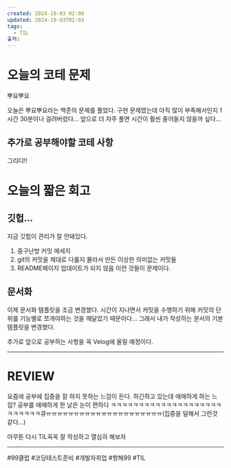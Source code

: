 ```yaml
---
created: 2024-10-03 02:00
updated: 2024-10-03T02:03
tags:
  - TIL
출처: 
---
```

# 오늘의 코테 문제
뿌요뿌요

오늘은 뿌요뿌요라는 백준의 문제를 풀었다. 구현 문제였는데 아직 많이 부족해서인지 1시간 30분이나 걸려버렸다...
앞으로 더 자주 풀면 시간이 훨씬 줄어들지 않을까 싶다...

## 추가로 공부해야할 코테 사항
그리디!!

# 오늘의 짧은 회고
## 깃헙...
지금 깃헙이 관리가 잘 안돼있다. 
1. 중구난방 커밋 메세지
2. git의 커밋을 제대로 다룰지 몰라서 만든 이상한 의미없는 커밋들
3. README페이지 업데이트가 되지 않음
이런 것들이 문제이다.

## 문서화
이제 문서화 템플릿을 조금 변경했다. 시간이 지나면서 커밋을 수행하기 위해 커밋의 단위를 기능별로 쪼개야하는 것을 깨달았기 때문이다...
그래서 내가 작성하는 문서의 기본 템플릿을 변경했다. 

추가로 앞으로 공부하는 사항을 꼭 Velog에 올릴 예정이다.


---
# REVIEW
요즘에 공부에 집중을 잘 하지 못하는 느낌이 든다. 하긴하고 있는데 애매하게 하는 느낌? 공부를 애매하게 한 날은 눈이 편하다 ㅋㅋㅋㅋㅋㅋㅋㅋㅋㅋㅋㅋㅋㅋㅋㅋㅋㅋㅋㅋㅋㅋㅋㅋㅋㅋ큐ㅠㅠㅠㅠㅠㅠㅠㅠㅠㅠㅠㅠㅠㅠㅠㅠㅠㅠㅠㅠㅠ(집중을 덜해서 그런것 같다...)

아무튼 다시 TIL꼭꼭 잘 작성하고 열심히 해보자

---
 #99클럽 #코딩테스트준비 #개발자취업 #항해99 #TIL